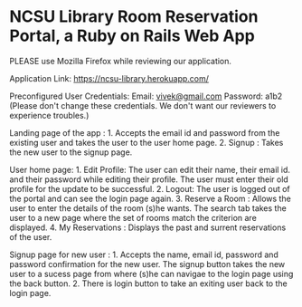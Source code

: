 # NCSU Library Room Reservation Portal, a Ruby on Rails Web App

PLEASE use Mozilla Firefox while reviewing our application. 

Application Link: https://ncsu-library.herokuapp.com/

Preconfigured User Credentials: Email: vivek@gmail.com Password: a1b2
(Please don't change these credentials. We don't want our reviewers to experience troubles.)

Landing page of the app :
    1. Accepts the email id and password from the existing user and takes the user to the user home page.
    2. Signup : Takes the new user to the signup page.

User home page:
    1. Edit Profile: The user can edit their name, their email id. and their password while editing their profile.
       The user must enter their old profile for the update to be successful.
    2. Logout: The user is logged out of the portal and can see the login page again.
    3. Reserve a Room : Allows the user to enter the details of the room (s)he wants. The search tab takes the user to a new page where
       the set of rooms match the criterion are displayed.
    4. My Reservations : Displays the past and surrent reservations of the user.

Signup page for new user :
    1. Accepts the name, email id, password and password confirmation for the new user. The signup button takes the new user to a sucess
       page from where (s)he can navigae to the login page using the back button.
    2. There is login button to take an exiting user back to the login page.
